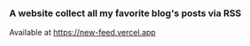 ### A website collect all my favorite blog's posts via RSS

Available at https://new-feed.vercel.app

